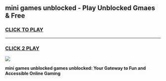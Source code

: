 
## mini games unblocked - Play Unblocked Gmaes & Free
<h3>
<a href="https://premium.freeplayer.one?title=mini_games_unblocked&ref=20F">CLICK TO PLAY</a></h3>
<hr>

<h3>
<a href="https://premium.freeplayer.one?title=mini_games_unblocked&ref=20F">CLICK 2 PLAY</a>
  
</h3>

<a href="https://premium.freeplayer.one?title=mini_games_unblocked&ref=20F/"><img src="https://clearcache.store/games.png"></a>


**mini games unblocked games unblocked: Your Gateway to Fun and Accessible Online Gaming**

